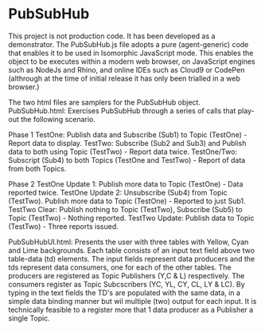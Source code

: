 # PubSubHub 
This project is not production code. It has been developed as a demonstrator.
The PubSubHub.js file adopts a pure (agent-generic) code that enables it to be used in Isomorphic JavaScript mode. This enables the object to be executes within a modern web browser, on JavaScript engines such as NodeJs and Rhino, and online IDEs such as Cloud9 or CodePen (althrough at the time of initial release it has only been trialled in a web browser.) 

The two html files are samplers for the PubSubHub object.
PubSubHub.html: Exercises PubSubHub through a series of calls that play-out the following scenario.

Phase 1
TestOne: Publish data and Subscribe (Sub1) to Topic (TestOne) - Report data to display.
TestTwo: Subscribe (Sub2 and Sub3) and Publish data to both using Topic (TestTwo) - Report data twice.
TestOne/Two: Subscript (Sub4) to both Topics (TestOne and TestTwo) - Report of data from both Topics.

Phase 2
TestOne Update 1: Publish more data to Topic (TestOne) - Data reported twice.
TestOne Update 2: Unsubscribe (Sub4) from Topic (TestTwo). Publish more data to Topic (TestOne) - Reported to just Sub1.
TestTwo Clear: Publish nothing to Topic (TestTwo), Subscribe (Sub5) to Topic (TestTwo) - Nothing reported.
TestTwo Update: Publish data to Topic (TestTwo) - Three reports issued.

PubSubHubUI.html: Presents the user with three tables with Yellow, Cyan and Lime backgrounds.
Each table consists of an input text field above two table-data (td) elements.
The input fields represent data producers and the tds represent data consumers, one for each of the other tables.
The producers are registered as Topic Publishers (Y,C & L) respectively. The consumers register as Topic Subcscribers (YC, YL, CY, CL, LY & LC).
By typing in the text fields the TD's are populated with the same data, in a simple data binding manner but wil multiple (two) output for each input. It is technically feasible to a register more that 1 data producer as a Publisher a single Topic.
